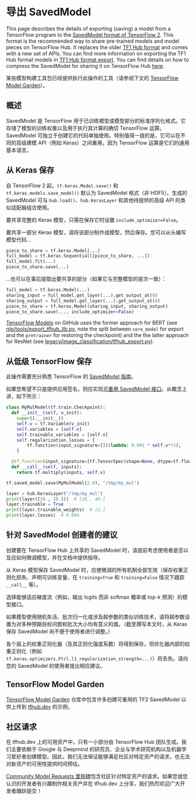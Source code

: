 <!--* freshness: { owner: 'maringeo' reviewed: '2022-04-09' review_interval: '6 months' } *-->

# 导出 SavedModel

This page describes the details of exporting (saving) a model from a TensorFlow program to the [SavedModel format of TensorFlow 2](https://www.tensorflow.org/guide/saved_model). This format is the recommended way to share pre-trained models and model pieces on TensorFlow Hub. It replaces the older [TF1 Hub format](tf1_hub_module.md) and comes with a new set of APIs. You can find more information on exporting the TF1 Hub format models in [TF1 Hub format export](exporting_hub_format.md). You can find details on how to compress the SavedModel for sharing it on TensorFlow Hub [here](writing_documentation.md#model-specific_asset_content).

某些模型构建工具包已经提供执行此操作的工具（请参阅下文的 [TensorFlow Model Garden](#tensorflow-model-garden)）。

## 概述

SavedModel 是 TensorFlow 用于已训练模型或模型部分的标准序列化格式。它存储了模型的训练权重以及用于执行其计算的确切 TensorFlow 运算。SavedModel 可独立于创建它的代码单独使用。特别值得一提的是，它可以在不同的高级建模 API（例如 Keras）之间重用，因为 TensorFlow 运算是它们的通用基本语言。

## 从 Keras 保存

自 TensorFlow 2 起，`tf.keras.Model.save()` 和 `tf.keras.models.save_model()` 默认为 SavedModel 格式（非 HDF5）。生成的 SavedModel 可与 `hub.load()`、`hub.KerasLayer` 和其他待提供的高级 API 的类似适配器组合使用。

要共享完整的 Keras 模型，只需在保存它时设置 `include_optimizer=False`。

要共享一部分 Keras 模型，请将该部分制作成模型，然后保存。您可以从头编写模型代码…

```python
piece_to_share = tf.keras.Model(...)
full_model = tf.keras.Sequential([piece_to_share, ...])
full_model.fit(...)
piece_to_share.save(...)
```

…也可以在事后提取出要共享的部分（如果它与完整模型的层次一致）：

```python
full_model = tf.keras.Model(...)
sharing_input = full_model.get_layer(...).get_output_at(0)
sharing_output = full_model.get_layer(...).get_output_at(0)
piece_to_share = tf.keras.Model(sharing_input, sharing_output)
piece_to_share.save(..., include_optimizer=False)
```

[TensorFlow Models](https://github.com/tensorflow/models) on GitHub uses the former approach for BERT (see [nlp/tools/export_tfhub_lib.py](https://github.com/tensorflow/models/blob/master/official/nlp/tools/export_tfhub_lib.py), note the split between `core_model` for export and the `pretrainer` for restoring the checkpoint) and the the latter approach for ResNet (see [legacy/image_classification/tfhub_export.py](https://github.com/tensorflow/models/blob/master/official/legacy/image_classification/resnet/tfhub_export.py)).

## 从低级 TensorFlow 保存

此操作需要充分熟悉 TensorFlow 的 [SavedModel 指南](https://www.tensorflow.org/guide/saved_model)。

如果您希望不只是提供应用签名，则应实现[可重用 SavedModel 接口](reusable_saved_models.md)。从概念上讲，如下所示：

```python
class MyMulModel(tf.train.Checkpoint):
  def __init__(self, v_init):
    super().__init__()
    self.v = tf.Variable(v_init)
    self.variables = [self.v]
    self.trainable_variables = [self.v]
    self.regularization_losses = [
        tf.function(input_signature=[])(lambda: 0.001 * self.v**2),
    ]

  @tf.function(input_signature=[tf.TensorSpec(shape=None, dtype=tf.float32)])
  def __call__(self, inputs):
    return tf.multiply(inputs, self.v)

tf.saved_model.save(MyMulModel(2.0), "/tmp/my_mul")

layer = hub.KerasLayer("/tmp/my_mul")
print(layer([10., 20.]))  # [20., 40.]
layer.trainable = True
print(layer.trainable_weights)  # [2.]
print(layer.losses)  # 0.004
```

## 针对 SavedModel 创建者的建议

创建要在 TensorFlow Hub 上共享的 SavedModel 时，请提前考虑使用者是否以及应如何微调模型，并在文档中提供指导。

从 Keras 模型保存 SavedModel 时，应使微调的所有机制全部生效（保存权重正则化损失、声明可训练变量、在 `training=True` 和 `training=False` 情况下跟踪 `__call__` 等）。

选择能够适应梯度流（例如，输出 logits 而非 softmax 概率或 top-k 预测）的模型接口。

如果模型使用随机失活、批次归一化或涉及超参数的类似训练技术，请将超参数设置为对多种预期目标问题和批次大小均有意义的值。（截至撰写本文时，从 Keras 保存 SavedModel 尚不便于使用者进行调整。）

各个层上的权重正则化器（及其正则化强度系数）将得到保存，但优化器内部的权重正则化（例如 `tf.keras.optimizers.Ftrl.l1_regularization_strength=...)`）将丢失。请向您的 SavedModel 的使用者提出相应建议。

<a name="tensorflow-model-garden"></a>

## TensorFlow Model Garden

[TensorFlow Model Garden](https://github.com/tensorflow/models/tree/master/official) 仓库中包含许多创建可重用的 TF2 SavedModel 以供上传到 [tfhub.dev](https://tfhub.dev/) 的示例。

## 社区请求

在 tfhub.dev 上的可用资产中，只有一小部分由 TensorFlow Hub 团队生成。我们主要依赖于 Google 与 Deepmind 的研究员、企业与学术研究机构以及机器学习爱好者创建模型。因此，我们无法保证能够满足社区对特定资产的请求，也无法对新资产的可用性提供时间预估。

[Community Model Requests 里程碑](https://github.com/tensorflow/hub/milestone/1)包含社区针对特定资产的请求。如果您或您认识的开发者有兴趣制作相关资产并在 tfhub.dev 上分享，我们热烈欢迎广大开发者踊跃提交！
